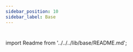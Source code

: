 ```yaml
---
sidebar_position: 10
sidebar_label: Base
---
```

#

import Readme from '../../../lib/base/README.md';

<Readme />
